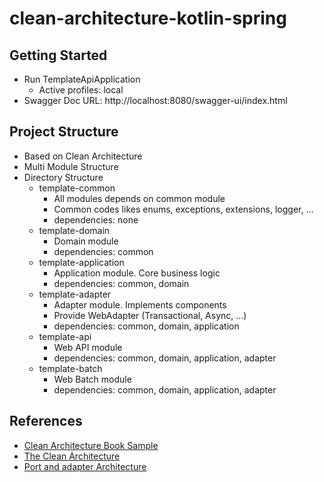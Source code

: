 # clean-architecture-kotlin-spring

## Getting Started

- Run TemplateApiApplication
    - Active profiles: local
- Swagger Doc URL: http://localhost:8080/swagger-ui/index.html

## Project Structure

- Based on Clean Architecture
- Multi Module Structure
- Directory Structure
    - template-common
        - All modules depends on common module
        - Common codes likes enums, exceptions, extensions, logger, ...
        - dependencies: none
    - template-domain
        - Domain module
        - dependencies: common
    - template-application
        - Application module. Core business logic
        - dependencies: common, domain
    - template-adapter
        - Adapter module. Implements components
        - Provide WebAdapter (Transactional, Async, ...)
        - dependencies: common, domain, application
    - template-api
        - Web API module
        - dependencies: common, domain, application, adapter
    - template-batch
        - Web Batch module
        - dependencies: common, domain, application, adapter

## References

- [Clean Architecture Book Sample](https://github.com/wikibook/clean-architecture)
- [The Clean Architecture](https://blog.coderifleman.com/2017/12/18/the-clean-architecture/index.html)
- [Port and adapter Architecture](https://engineering.linecorp.com/ko/blog/port-and-adapter-architecture)
